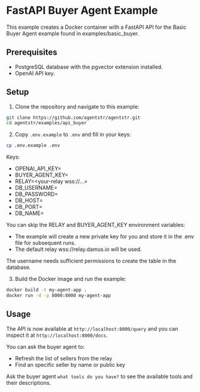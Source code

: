 # FastAPI Buyer Agent Example

This example creates a Docker container with a FastAPI API for the Basic Buyer Agent example found in examples/basic_buyer.

## Prerequisites

- PostgreSQL database with the pgvector extension installed.
- OpenAI API key.

## Setup
1. Clone the repository and navigate to this example:

```bash
git clone https://github.com/agentstr/agentstr.git
cd agentstr/examples/api_buyer
```

2. Copy `.env.example` to `.env` and fill in your keys:

```bash
cp .env.example .env
```

Keys:
- OPENAI_API_KEY=<your-openai-api-key sk-...>
- BUYER_AGENT_KEY=<your-buyer-agent-key nsec...>
- RELAY=<your-relay wss://...>
- DB_USERNAME=<your-db-username>
- DB_PASSWORD=<your-db-password>
- DB_HOST=<your-db-host>
- DB_PORT=<your-db-port>
- DB_NAME=<your-db-name>

You can skip the RELAY and BUYER_AGENT_KEY environment variables:
- The example will create a new private key for you and store it in the .env file for subsequent runs.
- The default relay wss://relay.damus.io will be used.

The username needs sufficient permissions to create the table in the database.

3. Build the Docker image and run the example:

```bash
docker build -t my-agent-app .
docker run -d -p 8000:8000 my-agent-app
```

## Usage

The API is now available at `http://localhost:8000/query` and you can inspect it at `http://localhost:8000/docs`.

 You can ask the buyer agent to:
 - Refresh the list of sellers from the relay
 - Find an specific seller by name or public key

 Ask the buyer agent `what tools do you have?` to see the available tools and their descriptions.
